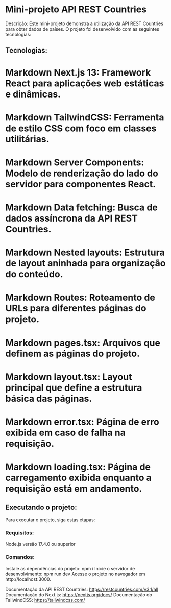 # Mini-projeto API REST Countries

Descrição:
Este mini-projeto demonstra a utilização da API REST Countries para obter dados de países. O projeto foi desenvolvido com as seguintes tecnologias:

## Tecnologias:

# Markdown Next.js 13: Framework React para aplicações web estáticas e dinâmicas.
# Markdown TailwindCSS: Ferramenta de estilo CSS com foco em classes utilitárias.
# Markdown Server Components: Modelo de renderização do lado do servidor para componentes React.
# Markdown Data fetching: Busca de dados assíncrona da API REST Countries.
# Markdown Nested layouts: Estrutura de layout aninhada para organização do conteúdo.
# Markdown Routes: Roteamento de URLs para diferentes páginas do projeto.
# Markdown pages.tsx: Arquivos que definem as páginas do projeto.
# Markdown layout.tsx: Layout principal que define a estrutura básica das páginas.
# Markdown error.tsx: Página de erro exibida em caso de falha na requisição.
# Markdown loading.tsx: Página de carregamento exibida enquanto a requisição está em andamento.

## Executando o projeto:
Para executar o projeto, siga estas etapas:

### Requisitos:
Node.js versão 17.4.0 ou superior

### Comandos:
Instale as dependências do projeto:
npm i
Inicie o servidor de desenvolvimento:
npm run dev
Acesse o projeto no navegador em http://localhost:3000.

Documentação da API REST Countries: https://restcountries.com/v3.1/all
Documentação do Next.js: https://nextjs.org/docs/
Documentação do TailwindCSS: https://tailwindcss.com/